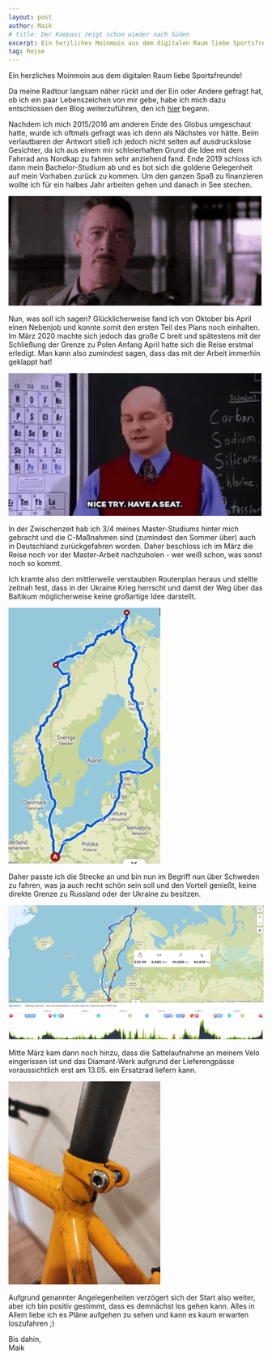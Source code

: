```yaml
---
layout: post
author: Maik
# title: Der Kompass zeigt schon wieder nach Süden
excerpt: Ein herzliches Moinmoin aus dem digitalen Raum liebe Sportsfreunde!
tag: Reise
---
```

Ein herzliches Moinmoin aus dem digitalen Raum liebe Sportsfreunde!

Da meine Radtour langsam näher rückt und der Ein oder Andere gefragt hat, ob ich ein paar Lebenszeichen von mir gebe, habe ich mich dazu entschlossen den Blog weiterzuführen, den ich <a href="https://ichbindamalweg.blogger.de/" target="_blank">hier</a> begann.

Nachdem ich mich 2015/2016 am anderen Ende des Globus umgeschaut hatte, wurde ich oftmals gefragt was ich denn als Nächstes vor hätte.
Beim verlautbaren der Antwort stieß ich jedoch nicht selten auf ausdruckslose Gesichter, da ich aus einem mir schleierhaften Grund die Idee mit dem Fahrrad ans Nordkap zu fahren sehr anziehend fand.
Ende 2019 schloss ich dann mein Bachelor-Studium ab und es bot sich die goldene Gelegenheit auf mein Vorhaben zurück zu kommen.
Um den ganzen Spaß zu finanzieren wollte ich für ein halbes Jahr arbeiten gehen und danach in See stechen.

<img class="mediaCenter" src="/assets/images/jjj.gif" style="width:500px">

Nun, was soll ich sagen? 
Glücklicherweise fand ich von Oktober bis April einen Nebenjob und konnte somit den ersten Teil des Plans noch einhalten.
Im März 2020 machte sich jedoch das große C breit und spätestens mit der Schließung der Grenze zu Polen Anfang April hatte sich die Reise erstmal erledigt.
Man kann also zumindest sagen, dass das mit der Arbeit immerhin geklappt hat!

<img class="mediaCenter" src="/assets/images/niceTry.gif" style="width:500px">

In der Zwischenzeit hab ich 3/4 meines Master-Studiums hinter mich gebracht und die C-Maßnahmen sind (zumindest den Sommer über) auch in Deutschland zurückgefahren worden. 
Daher beschloss ich im März die Reise noch vor der Master-Arbeit nachzuholen - wer weiß schon, was sonst noch so kommt.

Ich kramte also den mittlerweile verstaubten Routenplan heraus und stellte zeitnah fest, dass in der Ukraine Krieg herrscht und damit der Weg über das Baltikum möglicherweise keine großartige Idee darstellt.

<img class="mediaCenter" src="/assets/images/nordkapOld.png" style="width:300px">

Daher passte ich die Strecke an und bin nun im Begriff nun über Schweden zu fahren, was ja auch recht schön sein soll und den Vorteil genießt, keine direkte Grenze zu Russland oder der Ukraine zu besitzen.

<img class="mediaCenter" src="/assets/images/nordkapNew.png" style="width:900px">

Mitte März kam dann noch hinzu, dass die Sattelaufnahme an meinem Velo eingerissen ist und das Diamant-Werk aufgrund der Lieferengpässe voraussichtlich erst am 13.05. ein Ersatzrad liefern kann.

<img class="mediaCenter" src="/assets/images/break.png" style="width:300px">

Aufgrund genannter Angelegenheiten verzögert sich der Start also weiter, aber ich bin positiv gestimmt, dass es demnächst los gehen kann.
Alles in Allem liebe ich es Pläne aufgehen zu sehen und kann es kaum erwarten loszufahren ;)

Bis dahin,  
Maik
